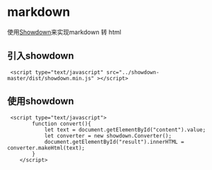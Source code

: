 # markdown
使用[Showdown](https://github.com/zzchong/markdown/tree/master/showdown-master "Showdown")来实现markdown 转 html

## 引入showdown
````
 <script type="text/javascript" src="../showdown-master/dist/showdown.min.js" ></script>
````

## 使用showdown
````
 <script type="text/javascript">
        function convert(){
            let text = document.getElementById("content").value;
            let converter = new showdown.Converter();
            document.getElementById("result").innerHTML = converter.makeHtml(text);
        }
    </script>
````

